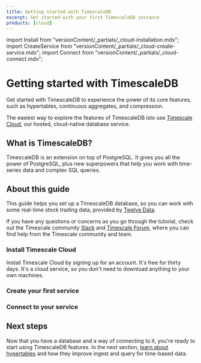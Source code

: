 ```yaml
---
title: Getting started with TimescaleDB
excerpt: Get started with your first TimescaleDB instance
products: [cloud]
---
```


import Install from "versionContent/_partials/_cloud-installation.mdx";
import CreateService from "versionContent/_partials/_cloud-create-service.mdx";
import Connect from "versionContent/_partials/_cloud-connect.mdx";

# Getting started with TimescaleDB

Get started with TimescaleDB to experience the power of its core features, such
as hypertables, continuous aggregates, and compression.

<!-- vale Google.We = NO -->
The easiest way to explore the features of TimescaleDB isto use [Timescale Cloud][sign-up],
our hosted, cloud-native database service.
<!-- vale Google.We = YES -->

## What is TimescaleDB?

TimescaleDB is an extension on top of PostgreSQL. It gives you all the power of
PostgreSQL, plus new superpowers that help you work with time-series data and
complex SQL queries.

## About this guide

This guide helps you set up a TimescaleDB database, so you can work with some
real-time stock trading data, provided by [Twelve Data][twelve-data].

If you have any questions or concerns as you go through the tutorial, check out
the Timescale community [Slack][slack] and [Timescale Forum][forum], where you
can find help from the Timescale community and team.

### Install Timescale Cloud

Install Timescale Cloud by signing up for an account. It's free for thirty days.
It's a cloud service, so you don't need to download anything to your own
machines.

<Install />

### Create your first service

<CreateService demoData={false} />

### Connect to your service

<Connect />

## Next steps

Now that you have a database and a way of connecting to it, you're ready to
start using TimescaleDB features. In the next section, [learn about
hypertables][gsg-hypertables] and how they improve ingest and query for
time-based data.

[forum]: https://www.timescale.com/forum
[gsg-hypertables]: /getting-started/:currentVersion:/create-hypertable/
[slack]: https://slack.timescale.com/
[twelve-data]: https://twelvedata.com/
[sign-up]: https://www.timescale.com/timescale-signup
